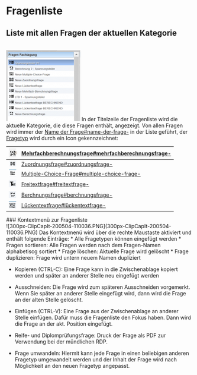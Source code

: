 # Fragenliste
## Liste mit allen Fragen der aktuellen Kategorie

<br>![200px-ClipCapIt-180618-205930.PNG](200px-ClipCapIt-180618-205930.PNG)
In der Titelzeile der Fragenliste wird die aktuelle Kategorie, die diese Fragen enthält, angezeigt.
Von allen Fragen wird immer der [Name der Frage#name-der-frage-](../BeispielsammlungEditieren#name-der-frage-/index.md#name-der-frage-) in der Liste geführt, der [Fragetyp](../Fragetypen/index.md) wird durch ein Icon gekennzeichnet:

<div   >

| ![20px-ClipCapIt-180618-211134.PNG](20px-ClipCapIt-180618-211134.PNG) | [Mehrfachberechnungsfrage#mehrfachberechnungsfrage-](../Fragetypen#mehrfachberechnungsfrage-/index.md#mehrfachberechnungsfrage-) |
|-----------------------------------------------------------------------|----------------------------------------------------------------------------------------------------------------------------------|
| ![20px-ClipCapIt-180618-211251.PNG](20px-ClipCapIt-180618-211251.PNG) | [Zuordnungsfrage#zuordnungsfrage-](../Fragetypen#zuordnungsfrage-/index.md#zuordnungsfrage-)                                     |
| ![20px-ClipCapIt-180618-211353.PNG](20px-ClipCapIt-180618-211353.PNG) | [Multiple-Choice-Frage#multiple-choice-frage-](../Fragetypen#multiple-choice-frage-/index.md#multiple-choice-frage-)             |
| ![20px-ClipCapIt-180618-211926.PNG](20px-ClipCapIt-180618-211926.PNG) | [Freitextfrage#freitextfrage-](../Fragetypen#freitextfrage-/index.md#freitextfrage-)                                             |
| ![20px-ClipCapIt-180618-211857.PNG](20px-ClipCapIt-180618-211857.PNG) | [Berchnungsfrage#berchnungsfrage-](../Fragetypen#berchnungsfrage-/index.md#berchnungsfrage-)                                     |
| ![20px-ClipCapIt-180618-212005.PNG](20px-ClipCapIt-180618-212005.PNG) | [Lückentextfrage#lückentextfrage-](../Fragetypen#lückentextfrage-/index.md#lückentextfrage-)                                     |
</div>
### Kontextmenü zur Fragenliste
<br>![300px-ClipCapIt-200504-110036.PNG](300px-ClipCapIt-200504-110036.PNG)
Das Kontextmenü wird über die rechte Maustaste aktiviert und enthält folgende Einträge:
* Alle Fragetypen können eingefügt werden
* Fragen sortieren: Alle Fragen werden nach dem Fragen-Namen alphabetiscg sortiert
* Frage löschen: Aktuelle Frage wird gelöscht
* Frage duplizieren: Frage wird untern neuem Namen dupliziert

* Kopieren (CTRL-C): Eine Frage kann in die Zwischenablage kopiert werden und später an anderer Stelle neu eingefügt werden
* Ausschneiden: Die Frage wird zum späteren Ausschneiden vorgemerkt. Wenn Sie später an anderer Stelle eingefügt wird, dann wird die Frage an der alten Stelle gelöscht.
* Einfügen (CTRL-V): Eine Frage aus der Zwischenablage an anderer Stelle einfügen. Dafür muss die Fragenliste den Fokus haben. Dann wird die Frage an der akt. Position eingefügt.

* Reife- und Diplomprüfungsfrage: Druck der Frage als PDF zur Verwendung bei der mündlichen RDP.
* Frage umwandeln: Hiermit kann jede Frage in einen beliebigen anderen Fragetyp umgewandelt werden und der Inhalt der Frage wird nach Möglichkeit an den neuen Fragetyp angepasst.

